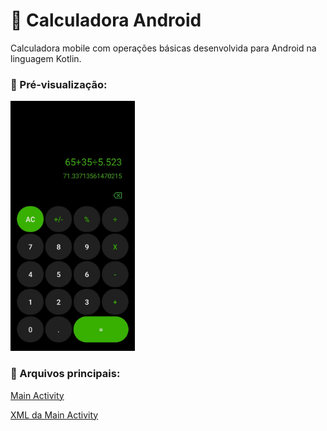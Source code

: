 # 📱 Calculadora Android

Calculadora mobile com operações básicas desenvolvida para Android na linguagem Kotlin.

### 👀 Pré-visualização:
<img src="imgCalculadora.jpeg" height="400px">

### 🧐 Arquivos principais:

[Main Activity](app/src/main/java/com/example/calculadora/Main.kt)

[XML da Main Activity](app/src/main/res/layout/mainlayout.xml)
